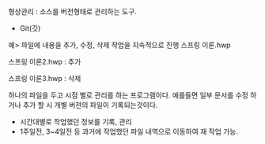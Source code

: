 형상관리 : 소스를 버전형태로 관리하는 도구.

- Git(깃)

예> 파일에 내용을 추가, 수정, 삭제 작업을 지속적으로 진행
  스프링 이론.hwp

  스프링 이론2.hwp : 추가

  스프링 이론3.hwp : 삭제 

  하나의 파일을 두고 시점 별로 관리를 하는 프로그램이다. 예를들면 
  일부 문서를 수정 하거나 추가 할 시 개별 버젼의 파일이 기록되는것이다.
  - 시간대별로 작업했던 정보를 기록, 관리
  - 1주일전, 3~4일전 등 과거에 작업했던 파일 내역으로 이동하여 재 작업 가능.
  
